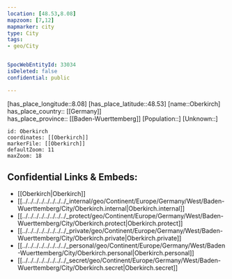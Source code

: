 ```yaml
---
location: [48.53,8.08] 
mapzoom: [7,12] 
mapmarker: city 
type: City
tags:
- geo/City


SpocWebEntityId: 33034
isDeleted: false
confidential: public

---
```

[has_place_longitude::8.08] 
[has_place_latitude::48.53] 
[name::Oberkirch] 
has_place_country:: [[Germany]]  
has_place_province:: [[Baden-Wuerttemberg]] 
[Population::] 
[Unknown::] 


```leaflet
id: Oberkirch
coordinates: [[Oberkirch]] 
markerFile: [[Oberkirch]] 
defaultZoom: 11 
maxZoom: 18
```


## Confidential Links & Embeds: 
- [[Oberkirch|Oberkirch]]  
- [[../../../../../../../../_internal/geo/Continent/Europe/Germany/West/Baden-Wuerttemberg/City/Oberkirch.internal|Oberkirch.internal]] 
- [[../../../../../../../../_protect/geo/Continent/Europe/Germany/West/Baden-Wuerttemberg/City/Oberkirch.protect|Oberkirch.protect]] 
- [[../../../../../../../../_private/geo/Continent/Europe/Germany/West/Baden-Wuerttemberg/City/Oberkirch.private|Oberkirch.private]] 
- [[../../../../../../../../_personal/geo/Continent/Europe/Germany/West/Baden-Wuerttemberg/City/Oberkirch.personal|Oberkirch.personal]] 
- [[../../../../../../../../_secret/geo/Continent/Europe/Germany/West/Baden-Wuerttemberg/City/Oberkirch.secret|Oberkirch.secret]] 
